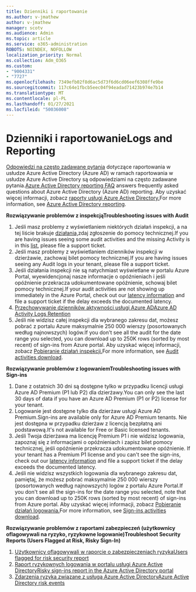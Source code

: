 ```yaml
---
title: Dzienniki i raportowanie
ms.author: v-jmathew
author: v-jmathew
manager: scotv
ms.audience: Admin
ms.topic: article
ms.service: o365-administration
ROBOTS: NOINDEX, NOFOLLOW
localization_priority: Normal
ms.collection: Adm_O365
ms.custom:
- "9004331"
- "7727"
ms.openlocfilehash: 7349efb02f8d6ac5d73f6d6cd06eef6308ffe9be
ms.sourcegitcommit: 117c64e1fbcb5eec04f94eadad71423b974e7b14
ms.translationtype: MT
ms.contentlocale: pl-PL
ms.lasthandoff: 01/27/2021
ms.locfileid: "50036008"
---
```

# <a name="logs-and-reporting"></a><span data-ttu-id="7f554-102">Dzienniki i raportowanie</span><span class="sxs-lookup"><span data-stu-id="7f554-102">Logs and Reporting</span></span>

<span data-ttu-id="7f554-103">[Odpowiedzi na często zadawane pytania](https://docs.microsoft.com/azure/active-directory/active-directory-reporting-faq) dotyczące raportowania w usłudze Azure Active Directory (Azure AD) w ramach raportowania w usłudze Azure Active Directory są odpowiedziami na często zadawane pytania.</span><span class="sxs-lookup"><span data-stu-id="7f554-103">[Azure Active Directory reporting FAQ](https://docs.microsoft.com/azure/active-directory/active-directory-reporting-faq) answers frequently asked questions about Azure Active Directory (Azure AD) reporting.</span></span> <span data-ttu-id="7f554-104">Aby uzyskać więcej informacji, zobacz [raporty usługi Azure Active Directory.](https://docs.microsoft.com/azure/active-directory/reports-monitoring/overview-reports)</span><span class="sxs-lookup"><span data-stu-id="7f554-104">For more information, see [Azure Active Directory reporting](https://docs.microsoft.com/azure/active-directory/reports-monitoring/overview-reports).</span></span>

<span data-ttu-id="7f554-105">**Rozwiązywanie problemów z inspekcją**</span><span class="sxs-lookup"><span data-stu-id="7f554-105">**Troubleshooting issues with Audit**</span></span>

1. <span data-ttu-id="7f554-106">Jeśli masz problemy z wyświetlaniem niektórych działań inspekcji, a na tej liście brakuje [działania,](https://docs.microsoft.com/azure/active-directory/reports-monitoring/reference-audit-activities)zdaj zgłoszenie do pomocy technicznej.</span><span class="sxs-lookup"><span data-stu-id="7f554-106">If you are having issues seeing some audit activities and the missing Activity is in this [list](https://docs.microsoft.com/azure/active-directory/reports-monitoring/reference-audit-activities), please file a support ticket.</span></span>
2. <span data-ttu-id="7f554-107">Jeśli masz problemy z wyświetlaniem dzienników inspekcji w dzierżawie, zachowaj bilet pomocy technicznej.</span><span class="sxs-lookup"><span data-stu-id="7f554-107">If you are having issues seeing any Audit logs in your tenant, please file a support ticket.</span></span>
3. <span data-ttu-id="7f554-108">Jeśli działania inspekcji nie są natychmiast wyświetlane w portalu [](https://docs.microsoft.com/azure/active-directory/reports-monitoring/reference-reports-latencies) Azure Portal, wyewidencjonaj nasze informacje o opóźnieniach i jeśli opóźnienie przekracza udokumentowane opóźnienie, schowaj bilet pomocy technicznej.</span><span class="sxs-lookup"><span data-stu-id="7f554-108">If your audit activities are not showing up immediately in the Azure Portal, check out our [latency information](https://docs.microsoft.com/azure/active-directory/reports-monitoring/reference-reports-latencies) and file a support ticket if the delay exceeds the documented latency.</span></span>
4. [<span data-ttu-id="7f554-109">Przechowywanie dzienników aktywności usługi Azure AD</span><span class="sxs-lookup"><span data-stu-id="7f554-109">Azure AD Activity Logs Retention</span></span>](https://docs.microsoft.com/azure/active-directory/reports-monitoring/reference-reports-data-retention)
5. <span data-ttu-id="7f554-110">Jeśli nie widzisz całej inspekcji dla wybranego zakresu dat, możesz pobrać z portalu Azure maksymalnie 250 000 wierszy (posortowanych według najnowszych) logów.</span><span class="sxs-lookup"><span data-stu-id="7f554-110">If you don't see all the audit for the date range you selected, you can download up to 250K rows (sorted by most recent) of sign-ins from Azure portal.</span></span> <span data-ttu-id="7f554-111">Aby uzyskać więcej informacji, zobacz [Pobieranie działań inspekcji.](https://docs.microsoft.com/azure/active-directory/reports-monitoring/quickstart-download-audit-report)</span><span class="sxs-lookup"><span data-stu-id="7f554-111">For more information, see [Audit activities download](https://docs.microsoft.com/azure/active-directory/reports-monitoring/quickstart-download-audit-report).</span></span>

<span data-ttu-id="7f554-112">**Rozwiązywanie problemów z logowaniem**</span><span class="sxs-lookup"><span data-stu-id="7f554-112">**Troubleshooting issues with Sign-ins**</span></span>

1. <span data-ttu-id="7f554-113">Dane z ostatnich 30 dni są dostępne tylko w przypadku licencji usługi Azure AD Premium (P1 lub P2) dla dzierżawy.</span><span class="sxs-lookup"><span data-stu-id="7f554-113">You can only see the last 30 days of data if you have an Azure AD Premium (P1 or P2) license for your tenant.</span></span>
2. <span data-ttu-id="7f554-114">Logowanie jest dostępne tylko dla dzierżaw usługi Azure AD Premium.</span><span class="sxs-lookup"><span data-stu-id="7f554-114">Sign-ins are available only for Azure AD Premium tenants.</span></span> <span data-ttu-id="7f554-115">Nie jest dostępna w przypadku dzierżaw z licencją bezpłatną ani podstawową.</span><span class="sxs-lookup"><span data-stu-id="7f554-115">It's not available for Free or Basic licensed tenants.</span></span>
3. <span data-ttu-id="7f554-116">Jeśli Twoja dzierżawa ma licencję Premium P1 i nie widzisz logowania, zapoznaj się z informacjami o opóźnieniach i zapisz bilet pomocy technicznej, jeśli opóźnienie przekracza udokumentowane opóźnienie. [](https://docs.microsoft.com/azure/active-directory/reports-monitoring/reference-reports-latencies)</span><span class="sxs-lookup"><span data-stu-id="7f554-116">If your tenant has a Premium P1 license and you can't see the sign-ins, check out our [latency information](https://docs.microsoft.com/azure/active-directory/reports-monitoring/reference-reports-latencies) and file a support ticket if the delay exceeds the documented latency.</span></span>
4. <span data-ttu-id="7f554-117">Jeśli nie widzisz wszystkich logowania dla wybranego zakresu dat, pamiętaj, że możesz pobrać maksymalnie 250 000 wierszy (posortowanych według najnowszych) logów z portalu Azure Portal.</span><span class="sxs-lookup"><span data-stu-id="7f554-117">If you don't see all the sign-ins for the date range you selected, note that you can download up to 250K rows (sorted by most recent) of sign-ins from Azure portal.</span></span> <span data-ttu-id="7f554-118">Aby uzyskać więcej informacji, zobacz [Pobieranie działań logowania.](https://docs.microsoft.com/azure/active-directory/reports-monitoring/concept-sign-ins#download-sign-in-activities)</span><span class="sxs-lookup"><span data-stu-id="7f554-118">For more information, see [Sign-ins activities download](https://docs.microsoft.com/azure/active-directory/reports-monitoring/concept-sign-ins#download-sign-in-activities).</span></span>

<span data-ttu-id="7f554-119">**Rozwiązywanie problemów z raportami zabezpieczeń (użytkownicy oflagowywali na ryzyko, ryzykowne logowanie)**</span><span class="sxs-lookup"><span data-stu-id="7f554-119">**Troubleshoot Security Reports (Users Flagged at Risk, Risky Sign-In)**</span></span>

1. [<span data-ttu-id="7f554-120">Użytkownicy oflagowywali w raporcie o zabezpieczeniach ryzyka</span><span class="sxs-lookup"><span data-stu-id="7f554-120">Users flagged for risk security report</span></span>](https://docs.microsoft.com/azure/active-directory/reports-monitoring/concept-user-at-risk)
2. [<span data-ttu-id="7f554-121">Raport ryzykownych logowania w portalu usługi Azure Active Directory</span><span class="sxs-lookup"><span data-stu-id="7f554-121">Risky sign-ins report in the Azure Active Directory portal</span></span>](https://docs.microsoft.com/azure/active-directory/reports-monitoring/concept-risky-sign-ins)
3. [<span data-ttu-id="7f554-122">Zdarzenia ryzyka związane z usługą Azure Active Directory</span><span class="sxs-lookup"><span data-stu-id="7f554-122">Azure Active Directory risk events</span></span>](https://docs.microsoft.com/azure/active-directory/reports-monitoring/concept-risk-events)
